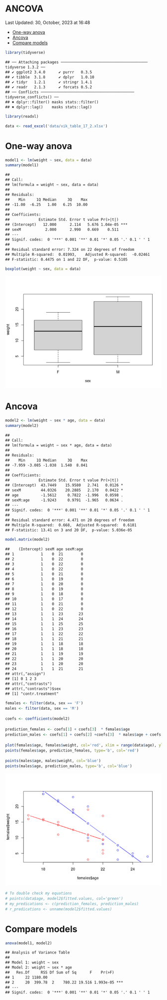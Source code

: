 ANCOVA
================
Last Updated: 30, October, 2023 at 16:48

- [One-way anova](#one-way-anova)
- [Ancova](#ancova)
- [Compare models](#compare-models)

``` r
library(tidyverse)
```

    ## ── Attaching packages ─────────────────────────────────────── tidyverse 1.3.2 ──
    ## ✔ ggplot2 3.4.0      ✔ purrr   0.3.5 
    ## ✔ tibble  3.1.8      ✔ dplyr   1.0.10
    ## ✔ tidyr   1.2.1      ✔ stringr 1.4.1 
    ## ✔ readr   2.1.3      ✔ forcats 0.5.2 
    ## ── Conflicts ────────────────────────────────────────── tidyverse_conflicts() ──
    ## ✖ dplyr::filter() masks stats::filter()
    ## ✖ dplyr::lag()    masks stats::lag()

``` r
library(readxl)
```

``` r
data <- read_excel('data/vik_table_17_2.xlsx')
```

# One-way anova

``` r
model1 <- lm(weight ~ sex, data = data)
summary(model1)
```

    ## 
    ## Call:
    ## lm(formula = weight ~ sex, data = data)
    ## 
    ## Residuals:
    ##    Min     1Q Median     3Q    Max 
    ## -11.00  -6.25   1.00   6.25  10.00 
    ## 
    ## Coefficients:
    ##             Estimate Std. Error t value Pr(>|t|)    
    ## (Intercept)   12.000      2.114   5.676 1.04e-05 ***
    ## sexM           2.000      2.990   0.669    0.511    
    ## ---
    ## Signif. codes:  0 '***' 0.001 '**' 0.01 '*' 0.05 '.' 0.1 ' ' 1
    ## 
    ## Residual standard error: 7.324 on 22 degrees of freedom
    ## Multiple R-squared:  0.01993,    Adjusted R-squared:  -0.02461 
    ## F-statistic: 0.4475 on 1 and 22 DF,  p-value: 0.5105

``` r
boxplot(weight ~ sex, data = data)
```

![](ANCOVA_files/figure-gfm/unnamed-chunk-4-1.png)<!-- -->

# Ancova

``` r
model2 <- lm(weight ~ sex * age, data = data)
summary(model2)
```

    ## 
    ## Call:
    ## lm(formula = weight ~ sex * age, data = data)
    ## 
    ## Residuals:
    ##    Min     1Q Median     3Q    Max 
    ## -7.959 -3.085 -1.038  1.540  8.041 
    ## 
    ## Coefficients:
    ##             Estimate Std. Error t value Pr(>|t|)  
    ## (Intercept)  43.7449    15.9580   2.741   0.0126 *
    ## sexM         44.0326    20.2885   2.170   0.0422 *
    ## age          -1.5612     0.7822  -1.996   0.0598 .
    ## sexM:age     -1.9243     0.9791  -1.965   0.0634 .
    ## ---
    ## Signif. codes:  0 '***' 0.001 '**' 0.01 '*' 0.05 '.' 0.1 ' ' 1
    ## 
    ## Residual standard error: 4.471 on 20 degrees of freedom
    ## Multiple R-squared:  0.668,  Adjusted R-squared:  0.6181 
    ## F-statistic: 13.41 on 3 and 20 DF,  p-value: 5.036e-05

``` r
model.matrix(model2)
```

    ##    (Intercept) sexM age sexM:age
    ## 1            1    0  21        0
    ## 2            1    0  22        0
    ## 3            1    0  22        0
    ## 4            1    0  22        0
    ## 5            1    0  21        0
    ## 6            1    0  19        0
    ## 7            1    0  20        0
    ## 8            1    0  19        0
    ## 9            1    0  18        0
    ## 10           1    0  17        0
    ## 11           1    0  21        0
    ## 12           1    0  22        0
    ## 13           1    1  23       23
    ## 14           1    1  24       24
    ## 15           1    1  25       25
    ## 16           1    1  23       23
    ## 17           1    1  22       22
    ## 18           1    1  21       21
    ## 19           1    1  18       18
    ## 20           1    1  18       18
    ## 21           1    1  19       19
    ## 22           1    1  20       20
    ## 23           1    1  20       20
    ## 24           1    1  21       21
    ## attr(,"assign")
    ## [1] 0 1 2 3
    ## attr(,"contrasts")
    ## attr(,"contrasts")$sex
    ## [1] "contr.treatment"

``` r
females <- filter(data, sex == 'F')
males <- filter(data, sex == 'M')

coefs <- coefficients(model2)

prediction_females <- coefs[1] + coefs[3]  * females$age 
prediction_males <- coefs[1] + coefs[2] +coefs[3]  * males$age + coefs[4] * males$age 

plot(females$age, females$weight, col='red', xlim = range(data$age), ylim = range(data$weight))
points(females$age, prediction_females, type='b', col='red')

points(males$age, males$weight, col='blue')
points(males$age, prediction_males, type='b', col='blue')
```

![](ANCOVA_files/figure-gfm/unnamed-chunk-7-1.png)<!-- -->

``` r
# To double check my equations
# points(data$age, model2$fitted.values, col='green')
# my_predications <- c(prediction_females, prediction_males)
# r_predications <- unname(model2$fitted.values)
```

# Compare models

``` r
anova(model1, model2)
```

    ## Analysis of Variance Table
    ## 
    ## Model 1: weight ~ sex
    ## Model 2: weight ~ sex * age
    ##   Res.Df     RSS Df Sum of Sq      F    Pr(>F)    
    ## 1     22 1180.00                                  
    ## 2     20  399.78  2    780.22 19.516 1.993e-05 ***
    ## ---
    ## Signif. codes:  0 '***' 0.001 '**' 0.01 '*' 0.05 '.' 0.1 ' ' 1
